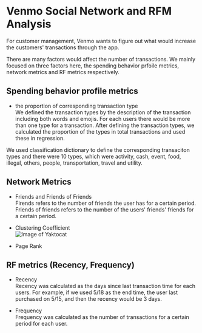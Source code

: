 # Venmo Social Network and RFM Analysis

For customer management, Venmo wants to figure out what would increase the customers' transactions through the app. 

There are many factors would affect the number of transactions. We mainly focused on three factors here, the spending behavior prfoile metrics, network metrics and RF metrics respectively.

## Spending behavior profile metrics
- the proportion of corresponding transaction type<br>
We defined the transaction types by the description of the transaction including both words and emojis. For each users there would be more than one type for a transaction. After defining the transaction types, we calculated the proportion of the types in total transactions and used these in regression.

We used classification dictionary to define the corresponding transaciton types and there were 10 types, which were activity, cash, event, food, illegal, others, people, transportation, travel and utility.

## Network Metrics
- Friends and Friends of Friends<br>
Firends refers to the number of friends the user has for a certain period. Friends of friends refers to the number of the users' friends' friends for a certain period.

- Clustering Coefficient<br>
![Image of Yaktocat](https://github.com/Aijieli/Venmo-Social-Network-and-RFM-Analysis/blob/master/clustering%20coefficient.png)

- Page Rank<br>

## RF metrics (Recency, Frequency)
- Recency<br>
Recency was calculated as the days since last transaction time for each users. For example, if we used 5/18 as the end time, the user last purchased on 5/15, and then the recency would be 3 days.

- Frequency<br>
Frequency was calculated as the number of transactions for a certain period for each user. 
